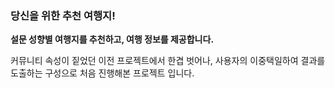 ### 당신을 위한 추천 여행지!

**설문 성향별 여행지를 추천하고, 여행 정보를 제공합니다.**

커뮤니티 속성이 짙었던 이전 프로젝트에서 한겹 벗어나, 사용자의 이중택일하여 결과를 도출하는 구성으로 처음 진행해본 프로젝트 입니다.

